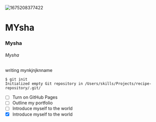 ![1675208377422](https://github.com/alvinaruhi24/skills-communicate-using-markdown/assets/89329028/fcb4b454-c5b8-41db-a36a-42a36ff17478)
# MYsha
### Mysha
###### Mysha

writing mynkjnjknname


```
$ git init
Initialized empty Git repository in /Users/skills/Projects/recipe-repository/.git/
```

- [ ] Turn on GitHub Pages
- [ ] Outline my portfolio
- [ ] Introduce myself to the world
- [X] Introduce myself to the world
